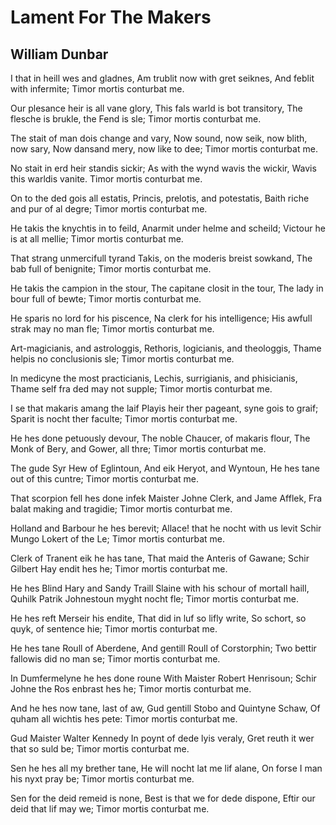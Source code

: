 # Lament For The Makers
## William Dunbar
I that in heill wes and gladnes,
Am trublit now with gret seiknes,
And feblit with infermite;
Timor mortis conturbat me.

Our plesance heir is all vane glory,
This fals warld is bot transitory,
The flesche is brukle, the Fend is sle;
Timor mortis conturbat me.

The stait of man dois change and vary,
Now sound, now seik, now blith, now sary,
Now dansand mery, now like to dee;
Timor mortis conturbat me.

No stait in erd heir standis sickir;
As with the wynd wavis the wickir,
Wavis this warldis vanite.
Timor mortis conturbat me.

On to the ded gois all estatis,
Princis, prelotis, and potestatis,
Baith riche and pur of al degre;
Timor mortis conturbat me.

He takis the knychtis in to feild,
Anarmit under helme and scheild;
Victour he is at all mellie;
Timor mortis conturbat me.

That strang unmercifull tyrand
Takis, on the moderis breist sowkand,
The bab full of benignite;
Timor mortis conturbat me.

He takis the campion in the stour,
The capitane closit in the tour,
The lady in bour full of bewte;
Timor mortis conturbat me.

He sparis no lord for his piscence,
Na clerk for his intelligence;
His awfull strak may no man fle;
Timor mortis conturbat me.

Art-magicianis, and astrologgis,
Rethoris, logicianis, and theologgis,
Thame helpis no conclusionis sle;
Timor mortis conturbat me.

In medicyne the most practicianis,
Lechis, surrigianis, and phisicianis,
Thame self fra ded may not supple;
Timor mortis conturbat me.

I se that makaris amang the laif
Playis heir ther pageant, syne gois to graif;
Sparit is nocht ther faculte;
Timor mortis conturbat me.

He hes done petuously devour,
The noble Chaucer, of makaris flour,
The Monk of Bery, and Gower, all thre;
Timor mortis conturbat me.

The gude Syr Hew of Eglintoun,
And eik Heryot, and Wyntoun,
He hes tane out of this cuntre;
Timor mortis conturbat me.

That scorpion fell hes done infek
Maister Johne Clerk, and Jame Afflek,
Fra balat making and tragidie;
Timor mortis conturbat me.

Holland and Barbour he hes berevit;
Allace! that he nocht with us levit
Schir Mungo Lokert of the Le;
Timor mortis conturbat me.

Clerk of Tranent eik he has tane,
That maid the Anteris of Gawane;
Schir Gilbert Hay endit hes he;
Timor mortis conturbat me.

He hes Blind Hary and Sandy Traill
Slaine with his schour of mortall haill,
Quhilk Patrik Johnestoun myght nocht fle;
Timor mortis conturbat me.

He hes reft Merseir his endite,
That did in luf so lifly write,
So schort, so quyk, of sentence hie;
Timor mortis conturbat me.

He hes tane Roull of Aberdene,
And gentill Roull of Corstorphin;
Two bettir fallowis did no man se;
Timor mortis conturbat me.

In Dumfermelyne he hes done roune
With Maister Robert Henrisoun;
Schir Johne the Ros enbrast hes he;
Timor mortis conturbat me.

And he hes now tane, last of aw,
Gud gentill Stobo and Quintyne Schaw,
Of quham all wichtis hes pete:
Timor mortis conturbat me.

Gud Maister Walter Kennedy
In poynt of dede lyis veraly,
Gret reuth it wer that so suld be;
Timor mortis conturbat me.

Sen he hes all my brether tane,
He will nocht lat me lif alane,
On forse I man his nyxt pray be;
Timor mortis conturbat me.

Sen for the deid remeid is none,
Best is that we for dede dispone,
Eftir our deid that lif may we;
Timor mortis conturbat me.